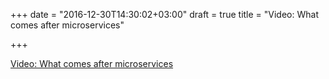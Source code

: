 +++
date = "2016-12-30T14:30:02+03:00"
draft = true
title = "Video: What comes after microservices"

+++

<p><a href="https://www.infoq.com/presentations/microservices-future">Video: What comes after microservices</a></p>
